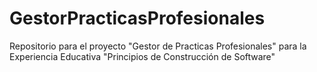 # GestorPracticasProfesionales
Repositorio para el proyecto "Gestor de Practicas Profesionales" para la Experiencia Educativa "Principios de Construcción de Software"

